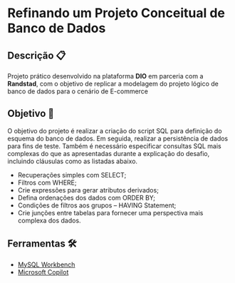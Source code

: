 # Refinando um Projeto Conceitual de Banco de Dados

## Descrição 📋
Projeto prático desenvolvido na plataforma **DIO** em parceria com a **Randstad**, com o objetivo de replicar a modelagem do projeto lógico de banco de dados para o cenário de E-commerce

## Objetivo 🎯
O objetivo do projeto é realizar a criação do script SQL para definição do esquema do banco de dados. Em seguida, realizar a persistência de dados para fins de teste. Também é necessário especificar consultas SQL mais complexas do que as apresentadas durante a explicação do desafio, incluindo cláusulas como as listadas abaixo.

- Recuperações simples com SELECT;
- Filtros com WHERE;
- Crie expressões para gerar atributos derivados;
- Defina ordenações dos dados com ORDER BY;
- Condições de filtros aos grupos – HAVING Statement;
- Crie junções entre tabelas para fornecer uma perspectiva mais complexa dos dados.

## Ferramentas 🛠️
- [MySQL Workbench](https://www.mysql.com/products/workbench/)
- [Microsoft Copilot](https://copilot.microsoft.com/)




